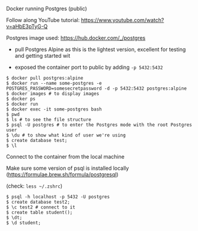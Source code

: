 Docker running Postgres (public)

Follow along YouTube tutorial: https://www.youtube.com/watch?v=aHbE3pTyG-Q

Postgres image used: https://hub.docker.com/_/postgres

- pull Postgres Alpine as this is the lightest version, excellent for testing and getting started wit

- exposed the container port to public by adding `-p 5432:5432`  
 

```
$ docker pull postgres:alpine 
$ docker run --name some-postgres -e POSTGRES_PASSWORD=somesecretpassword -d -p 5432:5432 postgres:alpine
$ docker images # to display images
$ docker ps
$ docker run
$ docker exec -it some-postgres bash
$ pwd
$ ls # to see the file structure
$ psql -U postgres # to enter the Postgres mode with the root Postgres user
$ \du # to show what kind of user we're using
$ create database test;
$ \l

```

Connect to the container from the local machine

Make sure some version of psql is installed locally (https://formulae.brew.sh/formula/postgresql) 

(check: `less ~/.zshrc`)

```
$ psql -h localhost -p 5432 -U postgres
$ create database test2;
$ \c test2 # connect to it
$ create table student();
$ \dt;
$ \d student;
```

